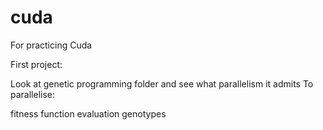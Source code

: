 # cuda


For practicing Cuda

First project:


Look at genetic programming folder and see what parallelism it admits
To parallelise:

fitness function evaluation
genotypes

